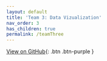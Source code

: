 ```yaml
---
layout: default
title: 'Team 3: Data Vizualization' 
nav_order: 3
has_children: true
permalink: /teamThree
---
```

[View on GitHub](https://github.com/code-openness/sparql-visualizer){: .btn .btn-purple }
